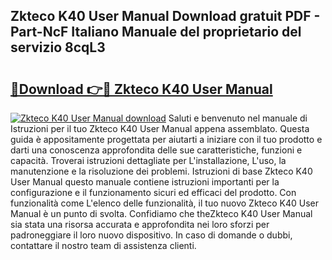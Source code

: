 ## Zkteco K40 User Manual Download gratuit PDF - Part-NcF Italiano Manuale del proprietario del servizio 8cqL3

# <h2><a href="http://dffx9th.blite.top/?on=Zkteco+K40+User+Manual">🔗Download 👉🔴 Zkteco K40 User Manual</a></h2>

[![Zkteco K40 User Manual download](https://i.imgur.com/lujVjoI.png)](http://dffx9th.blite.top/?on=Zkteco+K40+User+Manual)
Saluti e benvenuto nel manuale di Istruzioni per il tuo Zkteco K40 User Manual appena assemblato. Questa guida è appositamente progettata per aiutarti a iniziare con il tuo prodotto e darti una conoscenza approfondita delle sue caratteristiche, funzioni e capacità. Troverai istruzioni dettagliate per L'installazione, L'uso, la manutenzione e la risoluzione dei problemi. Istruzioni di base Zkteco K40 User Manual questo manuale contiene istruzioni importanti per la configurazione e il funzionamento sicuri ed efficaci del prodotto. Con funzionalità come L'elenco delle funzionalità, il tuo nuovo Zkteco K40 User Manual è un punto di svolta. Confidiamo che theZkteco K40 User Manual sia stata una risorsa accurata e approfondita nei loro sforzi per padroneggiare il loro nuovo dispositivo. In caso di domande o dubbi, contattare il nostro team di assistenza clienti.
